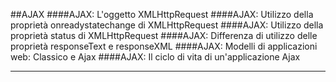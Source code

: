 ##AJAX
####AJAX: L'oggetto XMLHttpRequest
####AJAX: Utilizzo della proprietà onreadystatechange di XMLHttpRequest
####AJAX: Utilizzo della proprietà status di XMLHttpRequest
####AJAX: Differenza di utilizzo delle proprietà responseText e responseXML
####AJAX: Modelli di applicazioni web: Classico e Ajax
####AJAX: Il ciclo di vita di un'applicazione Ajax
___
